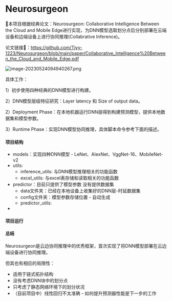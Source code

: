 # Neurosurgeon
🥳本项目根据经典论文：Neurosurgeon: Collaborative Intelligence Between the Cloud and Mobile Edge进行实现，为DNN模型选取划分点后分别部署在云端设备和边端设备上进行协同推理(Collabrative Inference)。

论文链接🔗：https://github.com/Tjyy-1223/Neurosurgeon/blob/main/paper/Collaborative_Intelligence%20Between_the_Cloud_and_Mobile_Edge.pdf

![image-20230524094940267.png](https://github.com/Tjyy-1223/Neurosurgeon/blob/main/assets/image-20230524094940267.png?raw=true)

具体工作：

1）初步使用四种经典的DNN模型进行构建。

2）DNN模型层级特征研究：Layer latency 和 Size of output data。

2）Deployment Phase：在本地机器运行DNN层得到构建预测模型，提供本地数据集和模型参数。

3）Runtime Phase：实现DNN模型协同推理，具体脚本命令参考下面的描述。



#### 项目结构

+ models：实现四种DNN模型 - LeNet、AlexNet、VggNet-16、MobileNet-v2
+ utils: 
  + inference_utils: 与DNN模型推理相关的功能函数
  + excel_utils: 与excel表存储和读取相关的功能函数
+ predictor：目前只提供了模型参数 没有提供数据集
  + data文件夹：已经在本地设备上收集好的DNN层-时延数据集
  + config文件夹：模型参数存储位置 - 自动生成
  + predictor_utils: 
+ 



#### 项目运行







#### 总结

Neurosurgeon是云边协同推理中的优秀框架，首次实现了将DNN模型部署在云边端设备进行协同推理。

但其也有相应的局限性：

+ 适用于链式拓扑结构
+ 没有考虑DNN块中的划分点
+ 只考虑了静态网络环境下的划分状况
+ （目前项目中）线性回归不太准确 - 如何提升预测器性能是下一步的工作

